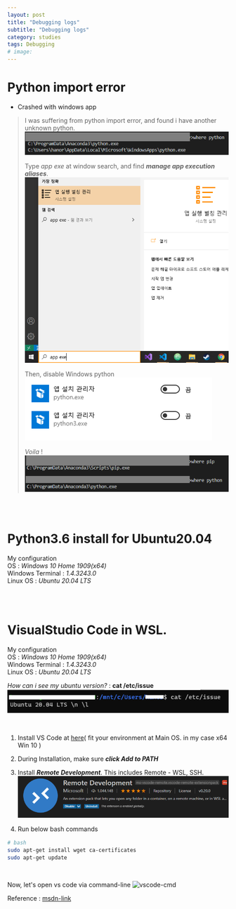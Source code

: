 ```yaml
---
layout: post
title: "Debugging logs"
subtitle: "Debugging logs"
category: studies
tags: Debugging
# image: 
---
```



# Python import error


- Crashed with windows app  
 
> I was suffering from python import error, and found i have another unknown python.
> ![](/assets/img/posts/studies/debugging/md-img-paste-2020-10-31-12-44-32.png)
>
> Type *app exe* at window search, and find __*manage app execution aliases*__.
> ![](/assets/img/posts/studies/debugging/md-img-paste-2020-10-31-12-48-24.png)
> 
> 
> Then, disable Windows python  
> ![](/assets/img/posts/studies/debugging/md-img-paste-2020-10-31-12-49-43.png)
> 
> 
> _Voila_ !   
> ![](/assets/img/posts/studies/debugging/md-img-paste-2020-10-31-12-51-01.png)


<br>
<br>

# Python3.6 install for Ubuntu20.04

My configuration  
OS : *Windows 10 Home 1909(x64)*  
Windows Terminal : *1.4.3243.0*  
Linux OS : *Ubuntu 20.04 LTS*  

<br>
<br>


# VisualStudio Code in WSL.

My configuration  
OS : *Windows 10 Home 1909(x64)*  
Windows Terminal : *1.4.3243.0*  
Linux OS : *Ubuntu 20.04 LTS*  

*How can i see my ubuntu version?* : __cat /etc/issue__
![ubuntu version](/assets/img/posts/studies/debugging/md-img-paste-2020-11-24-23-34-00.png)


<br>

1. Install VS Code at [here](https://code.visualstudio.com/download)( fit your environment at Main OS. in my case x64 Win 10 )
2. During Installation, make sure *__click Add to PATH__*
3. Install *__Remote Development__*. This includes Remote - WSL, SSH.
![Remote-Dev](/assets/img/posts/studies/debugging/md-img-paste-2020-11-24-23-24-05.png)

4. Run below bash commands
```bash
# bash
sudo apt-get install wget ca-certificates
sudo apt-get update
```

<br>


Now, let's open vs code via command-line
![vscode-cmd](https://docs.microsoft.com/en-us/windows/wsl/media/wsl-open-vs-code.gif)

Reference : [msdn-link](https://docs.microsoft.com/en-us/windows/wsl/tutorials/wsl-vscode)
